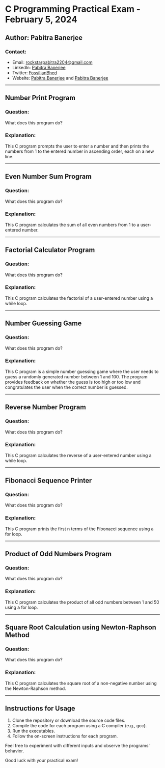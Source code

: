 # C Programming Practical Exam - February 5, 2024

## Author: Pabitra Banerjee

### Contact:

- Email: [rockstarpabitra2204@gmail.com](mailto:rockstarpabitra2204@gmail.com)
- LinkedIn: [Pabitra Banerjee](https://www.linkedin.com/in/pabitra-banerjee)
- Twitter: [FossilianBhed](https://twitter.com/FossilianBhed)
- Website: [Pabitra Banerjee](https://www.pabitrabanerjee.me) and [Pabitra Banerjee](https://www.pabitrabanerjee.newsgoogle.org)

---

## Number Print Program

### Question:

What does this program do?

### Explanation:

This C program prompts the user to enter a number and then prints the numbers from 1 to the entered number in ascending order, each on a new line.

---

## Even Number Sum Program

### Question:

What does this program do?

### Explanation:

This C program calculates the sum of all even numbers from 1 to a user-entered number.

---

## Factorial Calculator Program

### Question:

What does this program do?

### Explanation:

This C program calculates the factorial of a user-entered number using a while loop.

---

## Number Guessing Game

### Question:

What does this program do?

### Explanation:

This C program is a simple number guessing game where the user needs to guess a randomly generated number between 1 and 100. The program provides feedback on whether the guess is too high or too low and congratulates the user when the correct number is guessed.

---

## Reverse Number Program

### Question:

What does this program do?

### Explanation:

This C program calculates the reverse of a user-entered number using a while loop.

---

## Fibonacci Sequence Printer

### Question:

What does this program do?

### Explanation:

This C program prints the first n terms of the Fibonacci sequence using a for loop.

---

## Product of Odd Numbers Program

### Question:

What does this program do?

### Explanation:

This C program calculates the product of all odd numbers between 1 and 50 using a for loop.

---

## Square Root Calculation using Newton-Raphson Method

### Question:

What does this program do?

### Explanation:

This C program calculates the square root of a non-negative number using the Newton-Raphson method.

---

## Instructions for Usage

1. Clone the repository or download the source code files.
2. Compile the code for each program using a C compiler (e.g., gcc).
3. Run the executables.
4. Follow the on-screen instructions for each program.

Feel free to experiment with different inputs and observe the programs' behavior.

Good luck with your practical exam!